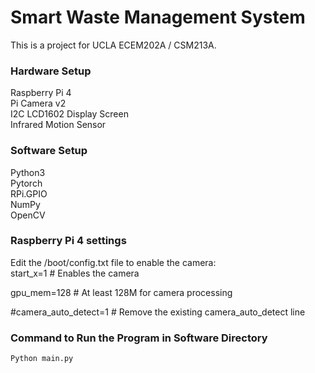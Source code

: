 # Smart Waste Management System
This is a project for UCLA ECEM202A / CSM213A.  

### Hardware Setup    
Raspberry Pi 4  
Pi Camera v2  
I2C LCD1602 Display Screen  
Infrared Motion Sensor  

### Software Setup   
Python3  
Pytorch  
RPi.GPIO  
NumPy  
OpenCV  

### Raspberry Pi 4 settings     
Edit the /boot/config.txt file to enable the camera:  
start_x=1 # Enables the camera

gpu_mem=128 # At least 128M for camera processing

#camera_auto_detect=1 # Remove the existing camera_auto_detect line

### Command to Run the Program in Software Directory    
```
Python main.py  
```

